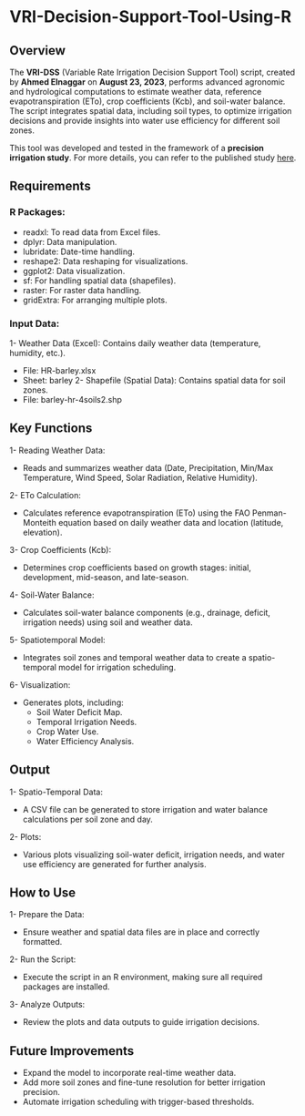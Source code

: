 # VRI-Decision-Support-Tool-Using-R

## Overview
The **VRI-DSS** (Variable Rate Irrigation Decision Support Tool) script, created by **Ahmed Elnaggar** on **August 23, 2023**, performs advanced agronomic and hydrological computations to estimate weather data, reference evapotranspiration (ETo), crop coefficients (Kcb), and soil-water balance. The script integrates spatial data, including soil types, to optimize irrigation decisions and provide insights into water use efficiency for different soil zones.

This tool was developed and tested in the framework of a **precision irrigation study**. For more details, you can refer to the published study [here](https://acsess.onlinelibrary.wiley.com/doi/epdf/10.1002/agj2.21331).

## Requirements
### R Packages:
- readxl: To read data from Excel files.
- dplyr: Data manipulation.
- lubridate: Date-time handling.
- reshape2: Data reshaping for visualizations.
- ggplot2: Data visualization.
- sf: For handling spatial data (shapefiles).
- raster: For raster data handling.
- gridExtra: For arranging multiple plots.
### Input Data:
1- Weather Data (Excel): Contains daily weather data (temperature, humidity, etc.).
- File: HR-barley.xlsx
- Sheet: barley
2- Shapefile (Spatial Data): Contains spatial data for soil zones.
- File: barley-hr-4soils2.shp

## Key Functions
1- Reading Weather Data:
- Reads and summarizes weather data (Date, Precipitation, Min/Max Temperature, Wind Speed, Solar Radiation, Relative Humidity).
  
2- ETo Calculation:
- Calculates reference evapotranspiration (ETo) using the FAO Penman-Monteith equation based on daily weather data and location (latitude, elevation).

3- Crop Coefficients (Kcb):
- Determines crop coefficients based on growth stages: initial, development, mid-season, and late-season.

4- Soil-Water Balance:
- Calculates soil-water balance components (e.g., drainage, deficit, irrigation needs) using soil and weather data.

5- Spatiotemporal Model:
- Integrates soil zones and temporal weather data to create a spatio-temporal model for irrigation scheduling.

6- Visualization:
- Generates plots, including:
  - Soil Water Deficit Map.
  - Temporal Irrigation Needs.
  - Crop Water Use.
  - Water Efficiency Analysis.

## Output
1- Spatio-Temporal Data:
- A CSV file can be generated to store irrigation and water balance calculations per soil zone and day.

2- Plots:
- Various plots visualizing soil-water deficit, irrigation needs, and water use efficiency are generated for further analysis.

## How to Use
1- Prepare the Data:
- Ensure weather and spatial data files are in place and correctly formatted.
  
2- Run the Script:
- Execute the script in an R environment, making sure all required packages are installed.
  
3- Analyze Outputs:
- Review the plots and data outputs to guide irrigation decisions.
## Future Improvements
- Expand the model to incorporate real-time weather data.
- Add more soil zones and fine-tune resolution for better irrigation precision.
- Automate irrigation scheduling with trigger-based thresholds.
